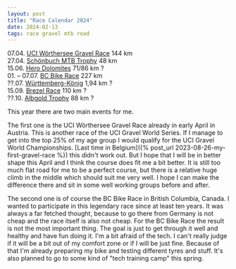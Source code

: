 ```yaml
---
layout: post
title: "Race Calendar 2024"
date: 2024-02-13
tags: race gravel mtb road
---
```


07.04. [UCI Wörthersee Gravel Race](https://www.woerthersee-gravel.com) 144 km  
27.04. [Schönbuch MTB Trophy](https://www.eventservice-stahl.de/veranstaltungen/schönbuch-trophy/) 48 km  
15.06. [Hero Dolomites](http://www.herodolomites.com/) 71/86 km ?  
01\. – 07.07. [BC Bike Race](https://bcbikerace.com/) 227 km  
??.07. [Württemberg-König](https://www.wuerttemberg-koenig.de/) 1,94 km ?  
15.09. [Brezel Race](https://www.brezelrace.de/brezelrace/) 110 km ?  
??.10. [Albgold Trophy](https://www.alb-gold.de/sport/alb-gold-trophy.html) 88 km ?

This year there are two main events for me.

The first one is the UCI Wörthersee Gravel Race already in early April in Austria. This is another race of the UCI Gravel World Series. If I manage to get into the top 25% of my age group I would qualify for the UCI Gravel World Championships. [Last time in Belgium]({% post_url 2023-08-26-my-first-gravel-race %}) this didn't work out. But I hope that I will be in better shape this April and I think the course does fit me a bit better. It is still too much flat road for me to be a perfect course, but there is a relative huge climb in the middle which should suit me very well. I hope I can make the difference there and sit in some well working groups before and after.

The second one is of course the BC Bike Race in British Columbia, Canada. I wanted to participate in this legendary race since at least ten years. It was always a far fetched thought, because to go there from Germany is not cheap and the race itself is also not cheap. For the BC Bike Race the result is not the most important thing. The goal is just to get through it well and healthy and have fun doing it. I'm a bit afraid of the tech. I can't really judge if it will be a bit out of my comfort zone or if I will be just fine. Because of that I'm already preparing my bike and testing different tyres and stuff. It's also planned to go to some kind of "tech training camp" this spring.
